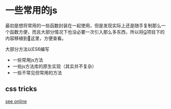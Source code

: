 # 一些常用的js

最初是想将常用的一些函数封装在一起使用，但是发现实际上还是随手复制那么一个函数方便，而且大部分情况下也没必要一次引入那么多东西，所以将<a href="https://github.com/QiShaoXuan/Q">Q</a>项目下的内容移植到这里，方便查看。

大部分方法以ES6编写

- 一些常用js方法
- 一些js方法库的原生实现（其实并不复杂）
- 一些不常见但常用的方法

## css tricks
<a href="https://qishaoxuan.github.io/css_tricks/" target="_blank">see online</a>

